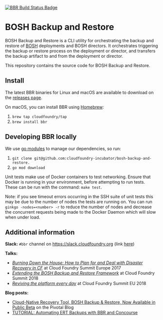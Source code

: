 [![BBR Build Status Badge](https://ci.cryo.cf-app.com/api/v1/teams/bosh-backup-restore/pipelines/bbr/jobs/build-rc/badge)](https://ci.cryo.cf-app.com/teams/bosh-backup-restore/pipelines/bbr)

# BOSH Backup and Restore

BOSH Backup and Restore is a CLI utility for orchestrating the backup and restore of [BOSH](https://bosh.io/) deployments and BOSH directors. It orchestrates triggering the backup or restore process on the deployment or director, and transfers the backup artifact to and from the deployment or director.

This repository contains the source code for BOSH Backup and Restore.

## Install

The latest BBR binaries for Linux and macOS are available to download on the [releases page](https://github.com/cloudfoundry-incubator/bosh-backup-and-restore/releases).

On macOS, you can install BBR using [Homebrew](http://brew.sh/):

1. `brew tap cloudfoundry/tap`
1. `brew install bbr`

## Developing BBR locally

We use [go modules](https://blog.golang.org/using-go-modules) to manage our dependencies, so run:

1. `git clone git@github.com:cloudfoundry-incubator/bosh-backup-and-restore.`
1. `go mod download`

Unit tests make use of Docker containers to test networking. Ensure that Docker is running in your environment, before attempting to run tests.
These can be run with the command: `make test`.

Note: if you see timeout errors occurring in the SSH suite of unit tests this may be due to the number of nodes the tests are running on. You can run `ginkgo -nodes=<number> -r` to reduce the number of nodes and decrease the concurrent requests being made to the Docker Daemon which will slow when under load.

## Additional information

**Slack:** `#bbr` channel on https://slack.cloudfoundry.org (link [here](https://cloudfoundry.slack.com/archives/C6D6N3PBL))

**Talks:**
- [_Burning Down the House: How to Plan for and Deal with Disaster Recovery in CF_](https://www.youtube.com/watch?v=rQSLNHAHgA8) at Cloud Foundry Summit Europe 2017
- [_Extending the BOSH Backup and Restore Framework_](https://www.youtube.com/watch?v=LiXXqrdlXSQ) at Cloud Foundry Summit 2018
- [_Reviving the platform every day_](https://www.youtube.com/watch?v=8osX_c1XQyI) at Cloud Foundry Summit EU 2018

**Blog posts:**
- [Cloud-Native Recovery Tool, BOSH Backup & Restore, Now Available in Public Beta](https://content.pivotal.io/blog/cloud-native-recovery-tool-bosh-backup-restore-now-available-in-public-beta) on the Pivotal Blog
- [TUTORIAL: Automating ERT Backups with BBR and Concourse](https://content.pivotal.io/blog/tutorial-automating-ert-backups-with-bbr-and-concourse)
